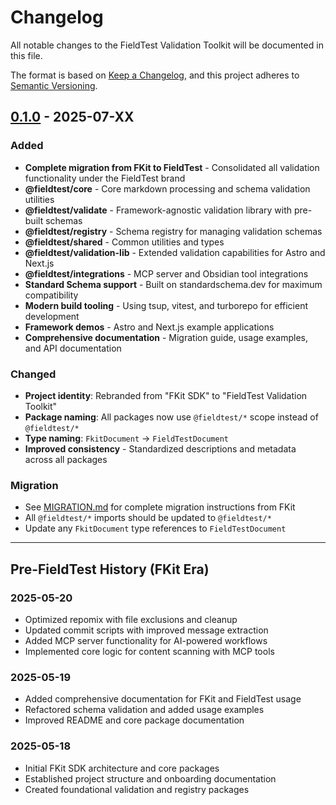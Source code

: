 # Changelog

All notable changes to the FieldTest Validation Toolkit will be documented in this file.

The format is based on [Keep a Changelog](https://keepachangelog.com/en/1.0.0/),
and this project adheres to [Semantic Versioning](https://semver.org/spec/v2.0.0.html).

## [0.1.0] - 2025-07-XX

### Added

- **Complete migration from FKit to FieldTest** - Consolidated all validation functionality under the FieldTest brand
- **@fieldtest/core** - Core markdown processing and schema validation utilities
- **@fieldtest/validate** - Framework-agnostic validation library with pre-built schemas
- **@fieldtest/registry** - Schema registry for managing validation schemas
- **@fieldtest/shared** - Common utilities and types
- **@fieldtest/validation-lib** - Extended validation capabilities for Astro and Next.js
- **@fieldtest/integrations** - MCP server and Obsidian tool integrations
- **Standard Schema support** - Built on standardschema.dev for maximum compatibility
- **Modern build tooling** - Using tsup, vitest, and turborepo for efficient development
- **Framework demos** - Astro and Next.js example applications
- **Comprehensive documentation** - Migration guide, usage examples, and API documentation

### Changed

- **Project identity**: Rebranded from "FKit SDK" to "FieldTest Validation Toolkit"
- **Package naming**: All packages now use `@fieldtest/*` scope instead of `@fieldtest/*`
- **Type naming**: `FkitDocument` → `FieldTestDocument`
- **Improved consistency** - Standardized descriptions and metadata across all packages

### Migration

- See [MIGRATION.md](./MIGRATION.md) for complete migration instructions from FKit
- All `@fieldtest/*` imports should be updated to `@fieldtest/*`
- Update any `FkitDocument` type references to `FieldTestDocument`

---

## Pre-FieldTest History (FKit Era)

### 2025-05-20

- Optimized repomix with file exclusions and cleanup
- Updated commit scripts with improved message extraction
- Added MCP server functionality for AI-powered workflows
- Implemented core logic for content scanning with MCP tools

### 2025-05-19

- Added comprehensive documentation for FKit and FieldTest usage
- Refactored schema validation and added usage examples
- Improved README and core package documentation

### 2025-05-18

- Initial FKit SDK architecture and core packages
- Established project structure and onboarding documentation
- Created foundational validation and registry packages

[0.1.0]: https://github.com/yourorg/fieldtest/releases/tag/v0.1.0
